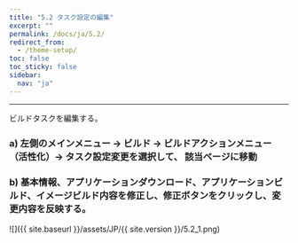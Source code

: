 ```yaml
---
title: "5.2 タスク設定の編集"
excerpt: ""
permalink: /docs/ja/5.2/
redirect_from:
  - /theme-setup/
toc: false
toc_sticky: false
sidebar:
  nav: "ja"
---
```


---
ビルドタスクを編集する。

### a\) 左側のメインメニュー → ビルド → ビルドアクションメニュー（活性化）→ タスク設定変更を選択して、 該当ページに移動
### b\) 基本情報、アプリケーションダウンロード、アプリケーションビルド、イメージビルド内容を修正し、修正ボタンをクリックし、変更内容を反映する。
![]({{ site.baseurl }}/assets/JP/{{ site.version }}/5.2_1.png)
